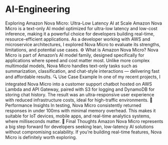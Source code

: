 # AI-Engineering
Exploring Amazon Nova Micro: Ultra-Low Latency AI at Scale
Amazon Nova Micro is a text-only AI model optimized for ultra-low latency and low-cost inference, making it a powerful choice for developers building real-time, resource-efficient applications. As a developer working with AWS and microservice architectures, I explored Nova Micro to evaluate its strengths, limitations, and potential use cases.
⚙️ What is Amazon Nova Micro?
Nova Micro is part of Amazon’s AI model family, designed specifically for applications where speed and cost matter most. Unlike more complex multimodal models, Nova Micro handles text-only tasks such as summarization, classification, and chat-style interactions — delivering fast and affordable results.
🔍 Use Case Example
In one of my recent projects, I integrated Nova Micro into a customer support chatbot hosted on AWS Lambda and API Gateway, paired with S3 for logging and DynamoDB for storing chat history. The result was an ultra-responsive user experience with reduced infrastructure costs, ideal for high-traffic environments.
🧪 Performance Insights
In testing, Nova Micro consistently returned responses in under 100ms with minimal memory overhead. This makes it suitable for IoT devices, mobile apps, and real-time analytics systems, where milliseconds matter.
🧭 Final Thoughts
Amazon Nova Micro represents a big step forward for developers seeking lean, low-latency AI solutions without compromising scalability. If you’re building real-time features, Nova Micro is definitely worth exploring.

